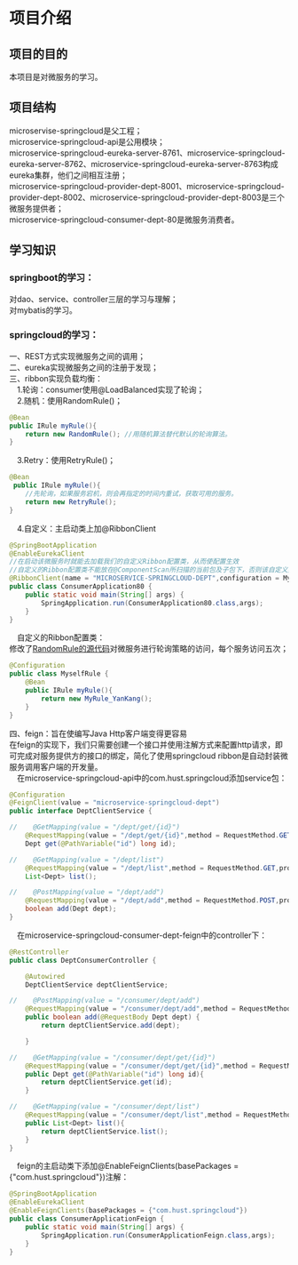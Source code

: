 # 项目介绍
## 项目的目的
本项目是对微服务的学习。
## 项目结构
microservise-springcloud是父工程；  
microservice-springcloud-api是公用模块；  
microservice-springcloud-eureka-server-8761、microservice-springcloud-eureka-server-8762、microservice-springcloud-eureka-server-8763构成
eureka集群，他们之间相互注册；  
microservice-springcloud-provider-dept-8001、microservice-springcloud-provider-dept-8002、microservice-springcloud-provider-dept-8003是三个微服务提供者；  
microservice-springcloud-consumer-dept-80是微服务消费者。
## 学习知识
### springboot的学习：
对dao、service、controller三层的学习与理解；  
对mybatis的学习。 
### springcloud的学习：
一、REST方式实现微服务之间的调用；  
二、eureka实现微服务之间的注册于发现；  
三、ribbon实现负载均衡：   
&emsp;1.轮询：consumer使用@LoadBalanced实现了轮询；    
&emsp;2.随机：使用RandomRule()；   
```java
@Bean    
public IRule myRule(){   
    return new RandomRule(); //用随机算法替代默认的轮询算法。  
}
```
&emsp;3.Retry：使用RetryRule()；
```java
@Bean
 public IRule myRule(){
    //先轮询，如果服务宕机，则会再指定的时间内重试，获取可用的服务。
    return new RetryRule();
}
```
&emsp;4.自定义：主启动类上加@RibbonClient
```java
@SpringBootApplication
@EnableEurekaClient
//在启动该微服务时就能去加载我们的自定义Ribbon配置类，从而使配置生效
//自定义的Ribbon配置类不能放在@ComponentScan所扫描的当前包及子包下，否则该自定义类就会被所有的Ribbon客户端所共享。
@RibbonClient(name = "MICROSERVICE-SPRINGCLOUD-DEPT",configuration = MyselfRule.class)
public class ConsumerApplication80 {
    public static void main(String[] args) {
        SpringApplication.run(ConsumerApplication80.class,args);
    }
}
```
&emsp;自定义的Ribbon配置类：    
修改了[RandomRule的源代码](https://github.com/Netflix/ribbon/blob/master/ribbon-loadbalancer/src/main/java/com/netflix/loadbalancer/RandomRule.java)对微服务进行轮询策略的访问，每个服务访问五次；
```java
@Configuration
public class MyselfRule {
    @Bean
    public IRule myRule(){
        return new MyRule_YanKang();
    }
}
```
四、feign：旨在使编写Java Http客户端变得更容易  
在feign的实现下，我们只需要创建一个接口并使用注解方式来配置http请求，即可完成对服务提供方的接口的绑定，简化了使用springcloud ribbon是自动封装微服务调用客户端的开发量。   
&emsp;在microservice-springcloud-api中的com.hust.springcloud添加service包：  
```java
@Configuration
@FeignClient(value = "microservice-springcloud-dept")
public interface DeptClientService {

//    @GetMapping(value = "/dept/get/{id}")
    @RequestMapping(value = "/dept/get/{id}",method = RequestMethod.GET,produces = "application/json; charset=UTF-8")
    Dept get(@PathVariable("id") long id);

//    @GetMapping(value = "/dept/list")
    @RequestMapping(value = "/dept/list",method = RequestMethod.GET,produces = "application/json; charset=UTF-8")
    List<Dept> list();

//    @PostMapping(value = "/dept/add")
    @RequestMapping(value = "/dept/add",method = RequestMethod.POST,produces = "application/json; charset=UTF-8")
    boolean add(Dept dept);
}
```
&emsp;在microservice-springcloud-consumer-dept-feign中的controller下：
```java
@RestController
public class DeptConsumerController {

    @Autowired
    DeptClientService deptClientService;

//    @PostMapping(value = "/consumer/dept/add")
    @RequestMapping(value = "/consumer/dept/add",method = RequestMethod.POST)
    public boolean add(@RequestBody Dept dept) {
        return deptClientService.add(dept);

    }

//    @GetMapping(value = "/consumer/dept/get/{id}")
    @RequestMapping(value = "/consumer/dept/get/{id}",method = RequestMethod.GET)
    public Dept get(@PathVariable("id") long id){
        return deptClientService.get(id);
    }

//    @GetMapping(value = "/consumer/dept/list")
    @RequestMapping(value = "/consumer/dept/list",method = RequestMethod.GET)
    public List<Dept> list(){
        return deptClientService.list();
    }
}
```
&emsp;feign的主启动类下添加@EnableFeignClients(basePackages = {"com.hust.springcloud"})注解：
```java
@SpringBootApplication
@EnableEurekaClient
@EnableFeignClients(basePackages = {"com.hust.springcloud"})
public class ConsumerApplicationFeign {
    public static void main(String[] args) {
        SpringApplication.run(ConsumerApplicationFeign.class,args);
    }
}
```


